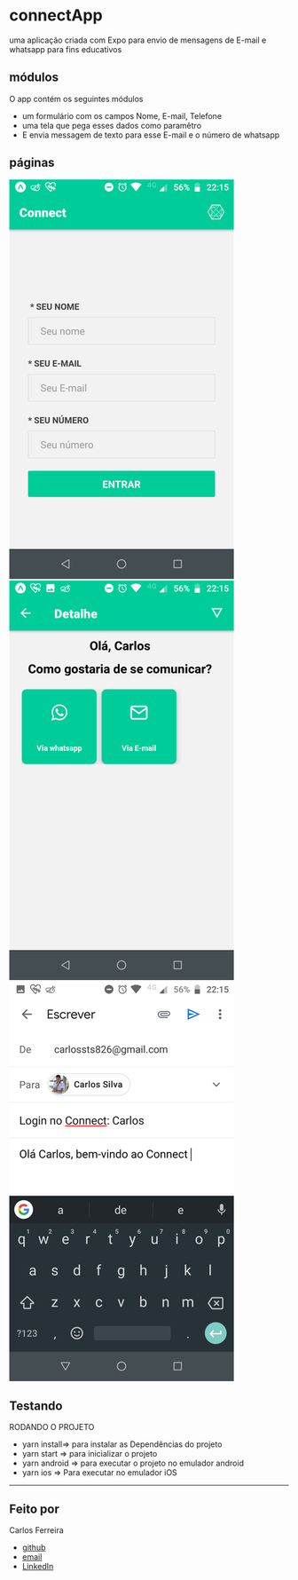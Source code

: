 # connectApp
uma aplicação criada com Expo para envio de mensagens de E-mail e whatsapp para fins educativos

## módulos

O app contém os seguintes módulos

* um formulário com os campos Nome, E-mail, Telefone
* uma tela que pega esses dados como paramêtro
* E envia messagem de texto para esse E-mail e o número de whatsapp

## páginas
![Foto do App formulário](https://github.com/CarlosSTS/connectApp/blob/master/assets/form.png)
![Foto do App dashboard](https://github.com/CarlosSTS/connectApp/blob/master/assets/dashboard.png)
![Foto do App email](https://github.com/CarlosSTS/connectApp/blob/master/assets/email.png)

## Testando
RODANDO O PROJETO
* yarn install=>  para instalar as  Dependências do projeto
* yarn start => para inicializar o projeto
* yarn android => para executar o projeto no emulador android
* yarn ios => Para executar no emulador iOS

****

## Feito por

Carlos Ferreira
* [github](https://www.github.com/CarlosSTS)
* [email](mailto://carlossts826@gmail.com)
* [LinkedIn](https://www.linkedin.com/in/carlos-ferreira-4b2ba219a/)
